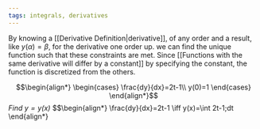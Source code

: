 ```yaml
---
tags: integrals, derivatives
---
```

By knowing a [[Derivative Definition|derivative]], of any order and a result, like $y(\alpha) = \beta$, for the derivative one order up. we can find the unique function such that these constraints are met. Since [[Functions with the same derivative will differ by a constant]] by specifying the constant, the function is discretized from the others. 

$$\begin{align*}
\begin{cases}
\frac{dy}{dx}=2t-1\\
y(0)=1
\end{cases}
\end{align*}$$
*Find $y=y(x)$*
$$\begin{align*}
\frac{dy}{dx}=2t-1 \iff y(x)=\int 2t-1\;dt
\end{align*}